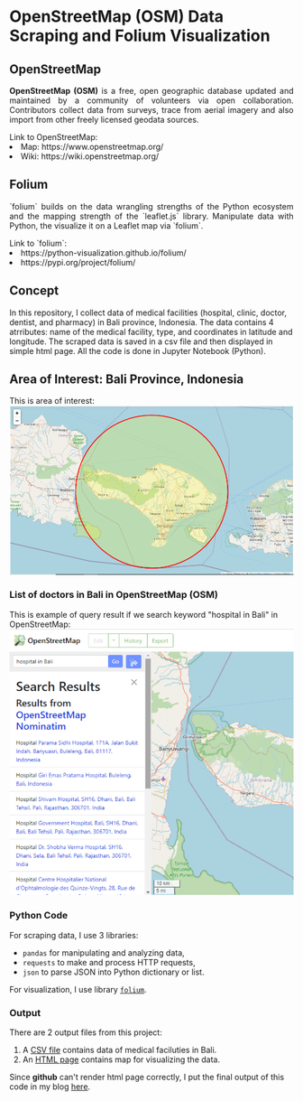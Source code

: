 # OpenStreetMap (OSM) Data Scraping and Folium Visualization
## OpenStreetMap
<p align='justify'><b>OpenStreetMap (OSM)</b> is a free, open geographic database updated and maintained by a community of volunteers via open collaboration. Contributors collect data from surveys, trace from aerial imagery and also import from other freely licensed geodata sources.</p>
Link to OpenStreetMap:
<li> Map: https://www.openstreetmap.org/</li>
<li> Wiki: https://wiki.openstreetmap.org/</li>

## Folium
<p align='justify'>`folium` builds on the data wrangling strengths of the Python ecosystem and the mapping strength of the `leaflet.js` library. Manipulate data with Python, the visualize it on a Leaflet map via `folium`.</p>
Link to `folium`:
<li>https://python-visualization.github.io/folium/</li>
<li>https://pypi.org/project/folium/</li>

## Concept
In this repository, I collect data of medical facilities (hospital, clinic, doctor, dentist, and pharmacy) in Bali province, Indonesia. The data contains 4 atrributes: name of the medical facility, type, and coordinates in latitude and longitude. The scraped data is saved in a csv file and then displayed in simple html page. All the code is done in Jupyter Notebook (Python).

## Area of Interest: Bali Province, Indonesia
This is area of interest:<br />
<img src="https://github.com/salmiah-ls/OpenStreetMap-data-scraping-and-Folium-visualization/blob/master/images/Bali.png" width="800">

### List of doctors in Bali in OpenStreetMap (OSM)
This is example of query result if we search keyword "hospital in Bali" in OpenStreetMap:
<img src="https://github.com/salmiah-ls/OpenStreetMap-data-scraping-and-Folium-visualization/blob/master/images/search_result.png" width="600"></img>

### Python Code
For scraping data, I use 3 libraries:
- ` pandas ` for manipulating and analyzing data,
- ` requests ` to make and process HTTP requests,
- ` json ` to parse JSON into Python dictionary or list.

For visualization, I use library [` folium `](https://github.com/salmiah-ls/OpenStreetMap-data-scraping-and-Folium-visualization#folium).

### Output
There are 2 output files from this project:
1. A [CSV file](https://github.com/salmiah-ls/OpenStreetMap-data-scraping-and-Folium-visualization/blob/master/list_medical.csv) contains data of medical faciluties in Bali.
2. An [HTML page](https://github.com/salmiah-ls/OpenStreetMap-data-scraping-and-Folium-visualization/blob/master/Bali_medical_facilities.html) contains map for visualizing the data.

Since **github** can't render html page correctly, I put the final output of this code in my blog [here](https://sites.google.com/view/salmiah-ls/bali).
